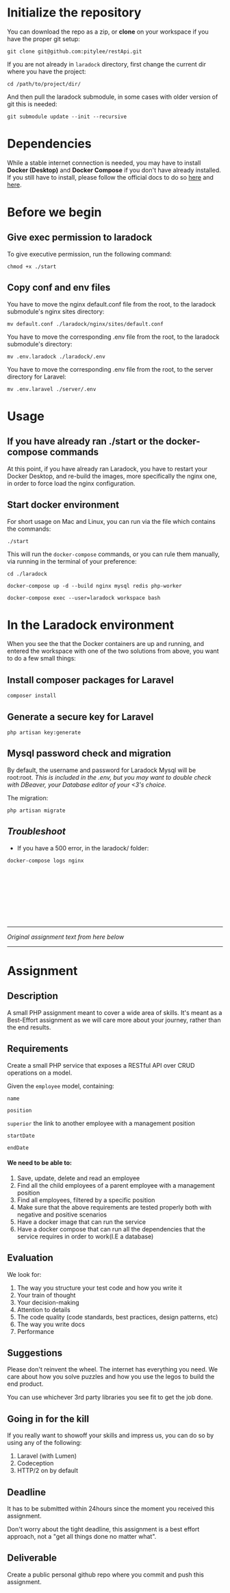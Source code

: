 # Initialize the repository

You can download the repo as a zip, or **clone** on your workspace if you have the proper git setup:

```
git clone git@github.com:pitylee/restApi.git
```

If you are not already in `laradock` directory, first change the current dir where you have the project:

```
cd /path/to/project/dir/
```

And then pull the laradock submodule, in some cases with older version of git this is needed:

```
git submodule update --init --recursive
```

# Dependencies

While a stable internet connection is needed, you may have to install **Docker (Desktop)** and **Docker Compose** if you don't have already installed.
If you still have to install, please follow the official docs to do so [here](https://docs.docker.com/desktop/#download-and-install) and [here](https://docs.docker.com/compose/install/).

# Before we begin

## Give exec permission to laradock

To give executive permission, run the following command:

```
chmod +x ./start
```

## Copy conf and env files

You have to move the nginx default.conf file from the root, to the laradock submodule's nginx sites directory:
```
mv default.conf ./laradock/nginx/sites/default.conf
```

You have to move the corresponding .env file from the root, to the laradock submodule's directory:
```
mv .env.laradock ./laradock/.env
```

You have to move the corresponding .env file from the root, to the server directory for Laravel:
```
mv .env.laravel ./server/.env
```


# Usage

## If you have already ran ./start or the docker-compose commands

At this point, if you have already ran Laradock, you have to restart your Docker Desktop, and re-build the images, more specifically the nginx one, in order to force load the nginx configuration.

## Start docker environment

For short usage on Mac and Linux, you can run via the file which contains the commands:

```
./start 
```

This will run the `docker-compose` commands, or you can rule them manually, via running in the terminal of your preference:

```
cd ./laradock

docker-compose up -d --build nginx mysql redis php-worker

docker-compose exec --user=laradock workspace bash
```

# In the Laradock environment

When you see the that the Docker containers are up and running, and entered the workspace with one of the two solutions from above, you want to do a few small things:


## Install composer packages for Laravel

```
composer install 
```

## Generate a secure key for Laravel

```
php artisan key:generate
```

## Mysql password check and migration

By default, the username and password for Laradock Mysql will be root:root.
_This is included in the .env, but you may want to double check with DBeaver, your Database editor of your <3's choice._

The migration:
```
php artisan migrate
```


## _Troubleshoot_

* If you have a 500 error, in the laradock/ folder:
```
docker-compose logs nginx
```

<br /><br /><br /><br /><br /><br /><br />

---
_Original assignment text from here below_

---

# Assignment

## Description
A small PHP assignment meant to cover a wide area of skills. It's meant as a Best-Effort assignment as we will care more about your journey, rather than the end results.

## Requirements

Create a small PHP service that exposes a RESTful API over CRUD operations on a model.

Given the `employee` model, containing:

`name`

`position`

`superior` the link to another employee with a management position

`startDate`

`endDate`

#### We need to be able to:

1. Save, update, delete and read an employee
2. Find all the child employees of a parent employee with a management position
3. Find all employees, filtered by a specific position
4. Make sure that the above requirements are tested properly both with negative and positive scenarios
5. Have a docker image that can run the service
6. Have a docker compose that can run all the dependencies that the service requires in order to work(I.E a database)

## Evaluation

We look for:
1. The way you structure your test code and how you write it
2. Your train of thought
3. Your decision-making
3. Attention to details
4. The code quality (code standards, best practices, design patterns, etc)
5. The way you write docs
6. Performance

## Suggestions

Please don't reinvent the wheel. The internet has everything you need. We care about how you solve puzzles and how you
use the legos to build the end product.

You can use whichever 3rd party libraries you see fit to get the job done.

## Going in for the kill

If you really want to showoff your skills and impress us, you can do so by using any of the following:

1. Laravel (with Lumen)
2. Codeception
3. HTTP/2 on by default

## Deadline

It has to be submitted within 24hours since the moment you received this assignment.

Don't worry about the tight deadline, this assignment is a best effort approach, not a "get all things done no matter
what".

## Deliverable

Create a public personal github repo where you commit and push this assignment.